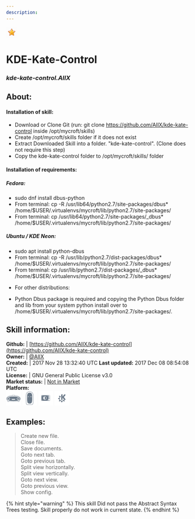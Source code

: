 ```yaml
---    
description:   
---    
```

![](../.gitbook/assets/star.png)  
# KDE-Kate-Control  
### _kde-kate-control.AIIX_  
## About:  
#### Installation of skill:
* Download or Clone Git (run: git clone https://github.com/AIIX/kde-kate-control inside /opt/mycroft/skills)
* Create /opt/mycroft/skills folder if it does not exist
* Extract Downloaded Skill into a folder. "kde-kate-control". (Clone does not require this step)
* Copy the kde-kate-control folder to /opt/mycroft/skills/ folder

#### Installation of requirements:
##### Fedora:
- sudo dnf install dbus-python
- From terminal: cp -R /usr/lib64/python2.7/site-packages/dbus* /home/$USER/.virtualenvs/mycroft/lib/python2.7/site-packages/
- From terminal: cp /usr/lib64/python2.7/site-packages/_dbus* /home/$USER/.virtualenvs/mycroft/lib/python2.7/site-packages/

##### Ubuntu / KDE Neon:
- sudo apt install python-dbus
- From terminal: cp -R /usr/lib/python2.7/dist-packages/dbus* /home/$USER/.virtualenvs/mycroft/lib/python2.7/site-packages/
- From terminal: cp /usr/lib/python2.7/dist-packages/_dbus* /home/$USER/.virtualenvs/mycroft/lib/python2.7/site-packages/

* For other distributions:
- Python Dbus package is required and copying the Python Dbus folder and lib from your system python install over to /home/$USER/.virtualenvs/mycroft/lib/python2.7/site-packages/.

## Skill information:  
**Github:** | [https://github.com/AIIX/kde-kate-control](https://github.com/AIIX/kde-kate-control)  
**Owner:** | [@AIIX](https://github.com/AIIX)  
**Created:** | 2017 Nov 28 13:32:40 UTC  **Last updated:** 2017 Dec 08 08:54:08 UTC  
**License:** | GNU General Public License v3.0  
**Market status:** | [Not in Market](https://market.mycroft.ai/skill/)  
**Platform:**  
 ![](../.gitbook/assets/mark-1-icon.png)  ![](../.gitbook/assets/mark-2-icon.png)  ![](../.gitbook/assets/picroft-icon.png)  ![](../.gitbook/assets/kde.png)   
## Examples:  
> Create new file.  
> Close file.  
> Save documents.  
> Goto next tab.  
> Goto previous tab.  
> Split view horizontally.  
> Split view vertically.  
> Goto next view.  
> Goto previous view.  
> Show config.  
  
{% hint style="warning" %}
This skill Did not pass the Abstract Syntax Trees testing. Skill properly do not work in current state.
{% endhint %}
